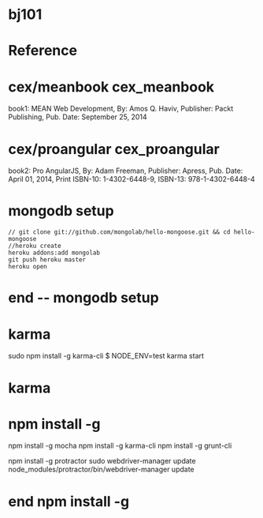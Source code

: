 # bj101
# Reference
# cex/meanbook cex_meanbook 
book1: MEAN Web Development, By: Amos Q. Haviv, Publisher: Packt Publishing, Pub. Date: September 25, 2014

# cex/proangular cex_proangular
book2: Pro AngularJS, By: Adam Freeman, Publisher: Apress,  Pub. Date: April 01, 2014, 
        Print ISBN-10: 1-4302-6448-9,  ISBN-13: 978-1-4302-6448-4

# mongodb setup
    // git clone git://github.com/mongolab/hello-mongoose.git && cd hello-mongoose
    //heroku create
    heroku addons:add mongolab
    git push heroku master
    heroku open

# end -- mongodb setup

# karma
sudo npm install -g karma-cli
$ NODE_ENV=test karma start
# karma

# npm install -g
  npm install -g mocha
  npm install -g karma-cli
  npm install -g grunt-cli

  npm install -g protractor
  sudo webdriver-manager update
  node_modules/protractor/bin/webdriver-manager update

# end npm install -g

